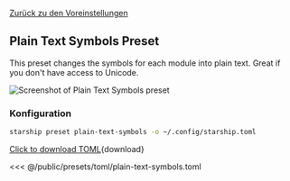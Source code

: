 [Zurück zu den Voreinstellungen](./#plain-text-symbols)

## Plain Text Symbols Preset

This preset changes the symbols for each module into plain text. Great if you don't have access to Unicode.

![Screenshot of Plain Text Symbols preset](/presets/img/plain-text-symbols.png)

### Konfiguration

```sh
starship preset plain-text-symbols -o ~/.config/starship.toml
```

[Click to download TOML](/presets/toml/plain-text-symbols.toml){download}

<<< @/public/presets/toml/plain-text-symbols.toml
